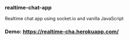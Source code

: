 ### realtime-chat-app
Realtime chat app using socket.io and vanilla JavaScript
### Demo: https://realtime-cha.herokuapp.com/
